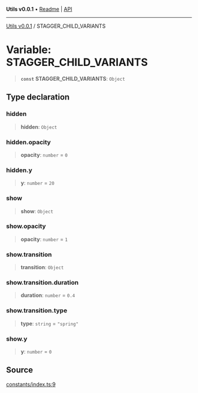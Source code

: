 **Utils v0.0.1** • [Readme](../README.md) \| [API](../globals.md)

***

[Utils v0.0.1](../README.md) / STAGGER\_CHILD\_VARIANTS

# Variable: STAGGER\_CHILD\_VARIANTS

> **`const`** **STAGGER\_CHILD\_VARIANTS**: `Object`

## Type declaration

### hidden

> **hidden**: `Object`

### hidden.opacity

> **opacity**: `number` = `0`

### hidden.y

> **y**: `number` = `20`

### show

> **show**: `Object`

### show.opacity

> **opacity**: `number` = `1`

### show.transition

> **transition**: `Object`

### show.transition.duration

> **duration**: `number` = `0.4`

### show.transition.type

> **type**: `string` = `"spring"`

### show.y

> **y**: `number` = `0`

## Source

[constants/index.ts:9](https://github.com/bucharitesh/octopop/blob/2bf71a1/packages/utils/src/constants/index.ts#L9)
